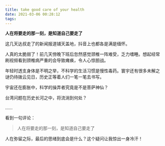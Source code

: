 ```yaml
---
title: take good care of your health
date: 2021-03-06 00:28:12
tags:
---
```


**人在将要走的那一刻，是知道自己要走了**

这几天达叔走了的新闻报道铺天盖地，抖音上也都各是满是缅怀。 

人真的太脆弱了！前几天傍晚下班后忽然感觉颈椎一阵难受，乏力嗜睡。想起经常刷视频看到颈椎病严重的会导致瘫痪，令人心惊胆战。

年轻时透支身体是不明之举，不科学的生活习惯是慢性毒药。寰宇还有很多未解之谜仍待拨云见日，历史正等着人们一笔一笔去书写。

宇宙还在膨胀中，科学的操弄者究竟是不是菩萨神仙？

台湾问题在历史长河之中，将流淌到何处？

......

看到一句评论：

>人在将要走的那一刻，是知道自己要走了

人在弥留之际，最后的思绪到底会是什么？这个疑问让我惊出一身冷汗！
